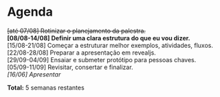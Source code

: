 # Agenda

<del>[até 07/08] Rotinizar o planejamento da palestra.</del>  
**[08/08-14/08] Definir uma clara estrutura do que eu vou dizer.**  
[15/08-21/08] Começar a estruturar melhor exemplos, atividades, fluxos.  
[22/08-28/08] Preparar a apresentação em revealjs.  
[29/09-04/09] Ensaiar e submeter protótipo para pessoas chaves.  
[05/09-11/09] Revisitar, consertar e finalizar.  
*[16/06] Apresentar*  

**Total:** 5 semanas restantes